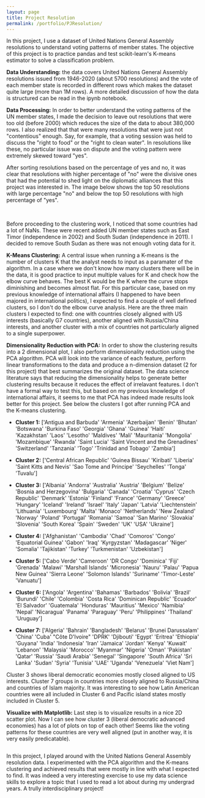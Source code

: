 ```yaml
---
layout: page
title: Project Resolution
permalink: /portfolio/PJResolution/
---
```

In this project, I use a dataset of United Nations General Assembly resolutions to understand voting patterns of member states. The objective of this project is to practice pandas and test scikit-learn's K-means estimator to solve a classification problem.

**Data Understanding:** the data covers United Nations General Assembly resolutions issued from 1946-2020 (about 5700 resolutions) and the vote of each member state is recorded in different rows which makes the dataset quite large (more than 1M rows). A more detailed discussion of how the data is structured can be read in the ipynb notebook.

**Data Processing:** In order to better understand the voting patterns of the UN member states, I made the decision to leave out resolutions that were too old (before 2000) which reduces the size of the data to about 380,000 rows. I also realized that that were many resolutions that were just not "contentious" enough. Say, for example, that a voting session was held to discuss the "right to food" or the "right to clean water". In resolutions like these, no particular issue was on dispute and the voting pattern were extremely skewed toward "yes".

After sorting resolutions based on the percentage of yes and no, it was clear that resolutions with higher percentage of "no" were the divisive ones that had the potential to shed light on the diplomatic alliances that this project was interested in. The image below shows the top 50 resolutions with large percentage "no" and below the top 50 resolutions with high percentage of "yes".

<img src="{{ site.baseurl }}/images/portfolio/pjresolution_contentious.png" alt>
<img src="{{ site.baseurl }}/images/portfolio/pjresolution_notcontentious.png" alt>

Before proceeding to the clustering work, I noticed that some countries had a lot of NaNs. These were recent added UN member states such as East Timor (independence in 2002) and South Sudan (independence in 2011). I decided to remove South Sudan as there was not enough voting data for it.

**K-Means Clustering:** A central issue when running a K-means is the number of clusters K that the analyst needs to input as a paramater of the algorithm. In a case where we don't know how many clusters there will be in the data, it is good practice to input multiple values for K and check how the elbow curve behaves. The best K would be the K where the curve stops diminishing and becomes almost flat. For this particular case, based on my previous knowledge of international affairs (I happened to have been majored in international politics), I expected to find a couple of well defined clusters, so I don't do the elbow curve analysis. Here are the three main clusters I expected to find: one with countries closely aligned with US interests (basically G7 countries), another aligned with Russia/China interests, and another cluster with a mix of countries not particularly aligned to a single superpower.

**Dimensionality Reduction with PCA:** In order to show the clustering results into a 2 dimensional plot, I also perform dimensionality reduction using the PCA algorithm. PCA will look into the variance of each feature, perform linear transformations to the data and produce a n-dimension dataset (2 for this project) that best summarizes the original dataset. The data science literature says that reducing the dimensionality helps to generate better clustering results because it reduces the effect of irrelavant features. I don't have a formal way to test this, but based on my previous knowledge of international affairs, it seems to me that PCA has indeed made results look better for this project. See below the clusters I got after running PCA and the K-means clustering.

- **Cluster 1:** ['Antigua and Barbuda' 'Armenia' 'Azerbaijan' 'Benin' 'Bhutan' 'Botswana' 'Burkina Faso' 'Georgia' 'Ghana' 'Guinea' 'Haiti' 'Kazakhstan' 'Laos' 'Lesotho' 'Maldives' 'Mali' 'Mauritania' 'Mongolia' 'Mozambique' 'Rwanda' 'Saint Lucia' 'Saint Vincent and the Grenadines' 'Switzerland' 'Tanzania' 'Togo' 'Trinidad and Tobago' 'Zambia']

- **Cluster 2:** ['Central African Republic' 'Guinea Bissau' 'Kiribati' 'Liberia' 'Saint Kitts and Nevis' 'Sao Tome and Principe' 'Seychelles' 'Tonga' 'Tuvalu']

- **Cluster 3:** ['Albania' 'Andorra' 'Australia' 'Austria' 'Belgium' 'Belize' 'Bosnia and Herzegovina' 'Bulgaria' 'Canada' 'Croatia' 'Cyprus' 'Czech Republic' 'Denmark' 'Estonia' 'Finland' 'France' 'Germany' 'Greece' 'Hungary' 'Iceland' 'Ireland' 'Israel' 'Italy' 'Japan' 'Latvia' 'Liechtenstein' 'Lithuania' 'Luxembourg' 'Malta' 'Monaco' 'Netherlands' 'New Zealand' 'Norway' 'Poland' 'Portugal' 'Romania' 'Samoa' 'San Marino' 'Slovakia' 'Slovenia' 'South Korea' 'Spain' 'Sweden' 'UK' 'USA' 'Ukraine']

- **Cluster 4:** ['Afghanistan' 'Cambodia' 'Chad' 'Comoros' 'Congo' 'Equatorial Guinea' 'Gabon' 'Iraq' 'Kyrgyzstan' 'Madagascar' 'Niger' 'Somalia' 'Tajikistan' 'Turkey' 'Turkmenistan' 'Uzbekistan']

- **Cluster 5:** ['Cabo Verde' 'Cameroon' 'DR Congo' 'Dominica' 'Fiji' 'Grenada' 'Malawi' 'Marshall Islands' 'Micronesia' 'Nauru' 'Palau' 'Papua New Guinea' 'Sierra Leone' 'Solomon Islands' 'Suriname' 'Timor-Leste' 'Vanuatu']

- **Cluster 6:** ['Angola' 'Argentina' 'Bahamas' 'Barbados' 'Bolivia' 'Brazil' 'Burundi' 'Chile' 'Colombia' 'Costa Rica' 'Dominican Republic' 'Ecuador' 'El Salvador' 'Guatemala' 'Honduras' 'Mauritius' 'Mexico' 'Namibia' 'Nepal' 'Nicaragua' 'Panama' 'Paraguay' 'Peru' 'Philippines' 'Thailand' 'Uruguay']

- **Cluster 7:** ['Algeria' 'Bahrain' 'Bangladesh' 'Belarus' 'Brunei Darussalam' 'China' 'Cuba' "Côte D'Ivoire" 'DPRK' 'Djibouti' 'Egypt' 'Eritrea' 'Ethiopia' 'Guyana' 'India' 'Indonesia' 'Iran' 'Jamaica' 'Jordan' 'Kenya' 'Kuwait' 'Lebanon' 'Malaysia' 'Morocco' 'Myanmar' 'Nigeria' 'Oman' 'Pakistan' 'Qatar' 'Russia' 'Saudi Arabia' 'Senegal' 'Singapore' 'South Africa' 'Sri Lanka' 'Sudan' 'Syria' 'Tunisia' 'UAE' 'Uganda' 'Venezuela' 'Viet Nam']

Cluster 3 shows liberal democratic economies mostly closed aligned to US interests. Cluster 7 groups in countries more closely aligned to Russia/China and countries of Islam majority. It was interesting to see how Latin American countries were all included in Cluster 6 and Pacific island states mostly included in Cluster 5.

**Visualize with Matplotlib:** Last step is to visualize results in a nice 2D scatter plot. Now I can see how cluster 3 (liberal democratic advanced economies) has a lot of plots on top of each other! Seems like the voting patterns for these countries are very well aligned (put in another way, it is very easily predicatable).

<img src="{{ site.baseurl }}/images/portfolio/pjresolution_vizplot.png" alt>

In this project, I played around with the United Nations General Assembly resolution data. I experimented with the PCA algorithm and the K-means clustering and achieved results that were mostly in line with what I expected to find. It was indeed a very interesting exercise to use my data science skills to explore a topic that I used to read a lot about during my undergrad years. A trully interdisciplinary project!
